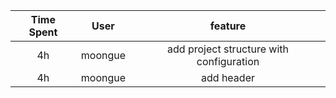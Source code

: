 | Time Spent | User    | feature                                  |
|:----------:|:-------:|:----------------------------------------:|
| 4h         | moongue | add project structure with configuration |  
| 4h         | moongue | add header                               |
